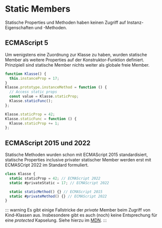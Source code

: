 # Static Members

Statische Properties und Methoden haben keinen Zugriff auf Instanz-Eigenschaften und
-Methoden.

## ECMAScript 5

Um wenigstens eine Zuordnung zur Klasse zu haben, wurden statische Member als
weitere Properties auf der Konstruktor-Funktion definiert. Prinzipiell sind statische
Member nichts weiter als globale freie Member.

```js
function Klasse() {
  this.instanceProp = 17;
}
Klasse.prototype.instanceMethod = function () {
  // Access static props
  const value = Klasse.staticProp;
  Klasse.staticFunc();
};

Klasse.staticProp = 42;
Klasse.staticFunc = function () {
  Klasse.staticProp += 1;
};
```

## ECMAScript 2015 und 2022

Statische Methoden wurden schon mit ECMAScript 2015 standardisiert, statische Properties
inclusive privater statischer Member werden erst mit ECMASCript 2022 im Standard formuliert.

```js
class Klasse {
  static staticProp = 42; // ECMAScript 2022
  static #privateStatic = 17; // ECMAScript 2022

  static staticMethod() {} // ECMAScript 2015
  static #privateMethod() {} // ECMAScript 2022
}
```

::: warning
Es gibt einige Fallstricke der _private_ Member beim Zugriff von Kind-Klassen aus. Insbesondere gibt es auch (noch) keine Entsprechung für eine _protected_ Kapselung.
Siehe hierzu im [MDN](https://developer.mozilla.org/en-US/docs/Web/JavaScript/Reference/Classes/Private_class_fields).
:::
